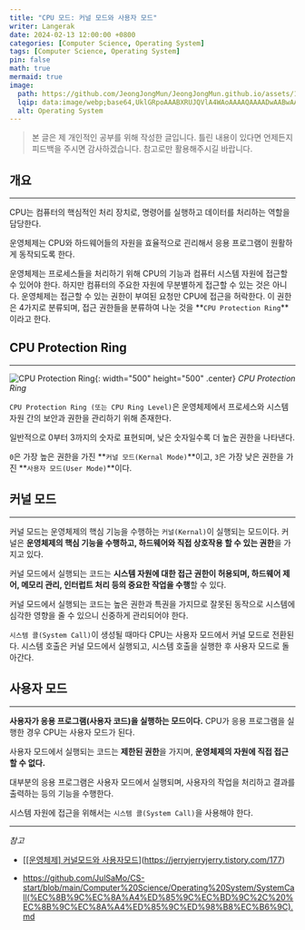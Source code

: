 ```yaml
---
title: "CPU 모드: 커널 모드와 사용자 모드"
writer: Langerak
date: 2024-02-13 12:00:00 +0800
categories: [Computer Science, Operating System]
tags: [Computer Science, Operating System]
pin: false
math: true
mermaid: true
image:
  path: https://github.com/JeongJongMun/JeongJongMun.github.io/assets/101979073/43550397-c0ef-48b9-be0a-f9904ba87f29
  lqip: data:image/webp;base64,UklGRpoAAABXRUJQVlA4WAoAAAAQAAAADwAABwAAQUxQSDIAAAARL0AmbZurmr57yyIiqE8oiG0bejIYEQTgqiDA9vqnsUSI6H+oAERp2HZ65qP/VIAWAFZQOCBCAAAA8AEAnQEqEAAIAAVAfCWkAALp8sF8rgRgAP7o9FDvMCkMde9PK7euH5M1m6VWoDXf2FkP3BqV0ZYbO6NA/VFIAAAA
  alt: Operating System
---
```


> 본 글은 제 개인적인 공부를 위해 작성한 글입니다. 틀린 내용이 있다면 언제든지 피드백을 주시면 감사하겠습니다. 참고로만 활용해주시길 바랍니다.

## 개요

---

CPU는 컴퓨터의 핵심적인 처리 장치로, 명령어를 실행하고 데이터를 처리하는 역할을 담당한다.

운영체제는 CPU와 하드웨어들의 자원을 효율적으로 괸리해서 응용 프로그램이 원활하게 동작되도록 한다.

운영체제는 프로세스들을 처리하기 위해 CPU의 기능과 컴퓨터 시스템 자원에 접근할 수 있어야 한다. 하지만 컴퓨터의 주요한 자원에 무분별하게 접근할 수 있는 것은 아니다. 운영체제는 접근할 수 있는 권한이 부여된 요청만 CPU에 접근을 허락한다. 이 권한은 4가지로 분류되며, 접근 권한들을 분류하여 나눈 것을 **`CPU Protection Ring`**이라고 한다.

## CPU Protection Ring

---

![CPU Protection Ring](https://github.com/JeongJongMun/JeongJongMun.github.io/assets/101979073/2ef78ed5-1b16-43b8-880c-f96a00934fe3){: width="500" height="500" .center}
_CPU Protection Ring_

`CPU Protection Ring (또는 CPU Ring Level)`은 운영체제에서 프로세스와 시스템 자원 간의 보안과 권한을 관리하기 위해 존재한다.

일반적으로 0부터 3까지의 숫자로 표현되며, 낮은 숫자일수록 더 높은 권한을 나타낸다.

`0`은 가장 높은 권한을 가진 **`커널 모드(Kernal Mode)`**이고, `3`은 가장 낮은 권한을 가진 **`사용자 모드(User Mode)`**이다.

## 커널 모드

---

커널 모드는 운영체제의 핵심 기능을 수행하는 `커널(Kernal)`이 실행되는 모드이다. 커널은 **운영체제의 핵심 기능을 수행하고, 하드웨어와 직접 상호작용 할 수 있는 권한**을 가지고 있다.

커널 모드에서 실행되는 코드는 **시스템 자원에 대한 접근 권한이 허용되며, 하드웨어 제어, 메모리 관리, 인터럽트 처리 등의 중요한 작업을 수행**할 수 있다.

커널 모드에서 실행되는 코드는 높은 권한과 특권을 가지므로 잘못된 동작으로 시스템에 심각한 영향을 줄 수 있으니 신중하게 관리되어야 한다.

`시스템 콜(System Call)`이 생성될 때마다 CPU는 사용자 모드에서 커널 모드로 전환된다. 시스템 호출은 커널 모드에서 실행되고, 시스템 호출을 실행한 후 사용자 모드로 돌아간다.

## 사용자 모드

---

**사용자가 응용 프로그램(사용자 코드)을 실행하는 모드이다.** CPU가 응용 프로그램을 실행한 경우 CPU는 사용자 모드가 된다.

사용자 모드에서 실행되는 코드는 **제한된 권한**을 가지며, **운영체제의 자원에 직접 접근할 수 없다.**

대부분의 응용 프로그램은 사용자 모드에서 실행되며, 사용자의 작업을 처리하고 결과를 출력하는 등의 기능을 수행한다.

시스템 자원에 접근을 위해서는 `시스템 콜(System Call)`을 사용해야 한다.

---
*참고*

- [[[운영체제] 커널모드와 사용자모드](https://jerryjerryjerry.tistory.com/177)](https://jerryjerryjerry.tistory.com/177)

- [<https://github.com/JulSaMo/CS-start/blob/main/Computer%20Science/Operating%20System/SystemCall(%EC%8B%9C%EC%8A%A4%ED%85%9C%EC%BD%9C%2C%20%EC%8B%9C%EC%8A%A4%ED%85%9C%ED%98%B8%EC%B6%9C).md>](<https://github.com/JulSaMo/CS-start/blob/main/Computer%20Science/Operating%20System/SystemCall(%EC%8B%9C%EC%8A%A4%ED%85%9C%EC%BD%9C%2C%20%EC%8B%9C%EC%8A%A4%ED%85%9C%ED%98%B8%EC%B6%9C).md>)
